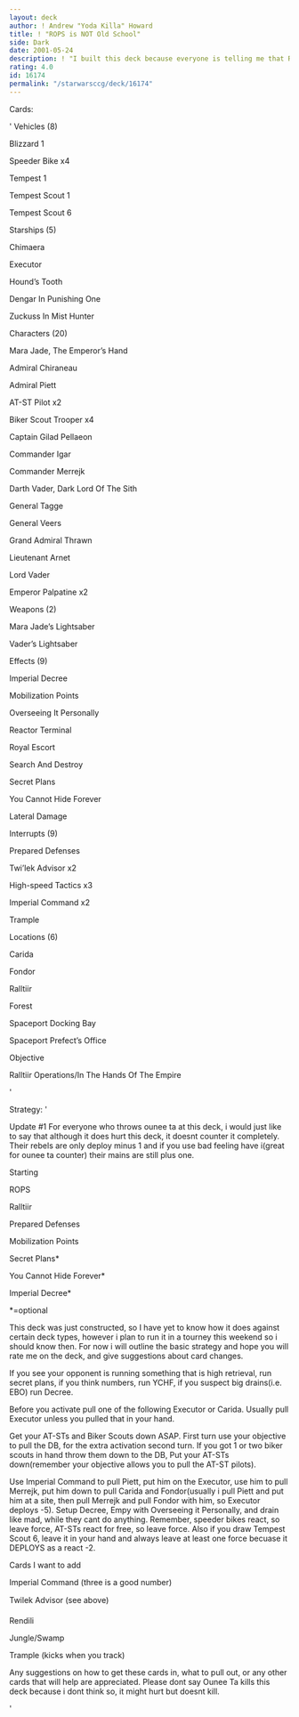 ```yaml
---
layout: deck
author: ! Andrew "Yoda Killa" Howard
title: ! "ROPS is NOT Old School"
side: Dark
date: 2001-05-24
description: ! "I built this deck because everyone is telling me that ROPS is old school and cant be played any more because of Ounee Ta. Unfortunately for them most people dont pack Ounee Ta so they will get bent over."
rating: 4.0
id: 16174
permalink: "/starwarsccg/deck/16174"
---
```

Cards: 

' 
Vehicles (8)

Blizzard 1 

Speeder Bike  x4

Tempest 1 

Tempest Scout 1 

Tempest Scout 6 


Starships (5)

Chimaera 

Executor 

Hound’s Tooth 

Dengar In Punishing One 

Zuckuss In Mist Hunter 


Characters (20)

Mara Jade, The Emperor’s Hand 

Admiral Chiraneau 

Admiral Piett 

AT-ST Pilot  x2

Biker Scout Trooper  x4

Captain Gilad Pellaeon 

Commander Igar 

Commander Merrejk 

Darth Vader, Dark Lord Of The Sith 

General Tagge 

General Veers 

Grand Admiral Thrawn 

Lieutenant Arnet 

Lord Vader 

Emperor Palpatine  x2


Weapons (2)

Mara Jade’s Lightsaber 

Vader’s Lightsaber 


Effects (9)

Imperial Decree 

Mobilization Points 

Overseeing It Personally 

Reactor Terminal 

Royal Escort 

Search And Destroy 

Secret Plans 

You Cannot Hide Forever 

Lateral Damage 


Interrupts (9)

Prepared Defenses 

Twi’lek Advisor  x2

High-speed Tactics  x3

Imperial Command  x2

Trample 


Locations (6)

Carida 

Fondor 

Ralltiir 

Forest 

Spaceport Docking Bay 

Spaceport Prefect’s Office 


Objective 

Ralltiir Operations/In The Hands Of The Empire 

'

Strategy: '

Update #1 For everyone who throws ounee ta at this deck, i would just like to say that although it does hurt this deck, it doesnt counter it completely.  Their rebels are only deploy minus 1 and if you use bad feeling have i(great for ounee ta counter) their mains are still plus one.


Starting

ROPS

Ralltiir

Prepared Defenses

Mobilization Points

Secret Plans*

You Cannot Hide Forever*

Imperial Decree*


*=optional

This deck was just constructed, so I have yet to know how it does against certain deck types, however i plan to run it in a tourney this weekend so i should know then.  For now i will outline the basic strategy and hope you will rate me on the deck, and give suggestions about card changes.


If you see your opponent is running something that is high retrieval, run secret plans, if you think numbers, run YCHF, if you suspect big drains(i.e. EBO) run Decree.


Before you activate pull one of the following Executor or Carida.  Usually pull Executor unless you pulled that in your hand.


Get your AT-STs and Biker Scouts down ASAP.  First turn use your objective to pull the DB, for the extra activation second turn.  If you got 1 or two biker scouts in hand throw them down to the DB, Put your AT-STs down(remember your objective allows you to pull the AT-ST pilots).  


Use Imperial Command to pull Piett, put him on the Executor, use him to pull Merrejk, put him down to pull Carida and Fondor(usually i pull Piett and put him at a site, then pull Merrejk and pull Fondor with him, so Executor deploys -5).  Setup Decree, Empy with Overseeing it Personally, and drain like mad, while they cant do anything.  Remember, speeder bikes react, so leave force, AT-STs react for free, so leave force.  Also if you draw Tempest Scout 6, leave it in your hand and always leave at least one force becuase it DEPLOYS as a react -2.


Cards I want to add

Imperial Command (three is a good number)

Twilek Advisor (see above)

Rendili

Jungle/Swamp

Trample (kicks when you track)


Any suggestions on how to get these cards in, what to pull out, or any other cards that will help are appreciated.  Please dont say Ounee Ta kills this deck because i dont think so, it might hurt but doesnt kill.

'
